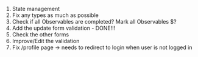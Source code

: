 1. State management
2. Fix any types as much as possible 
3. Check if all Observables are completed? Mark all Observables $?
4. Add the update form validation  - DONE!!!
5. Check the other forms 
6. Improve/Edit the validation
7. Fix /profile page -> needs to redirect to login when user is not logged in
